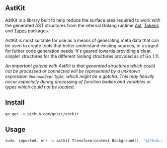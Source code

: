 AstKit
---------
AstKit is a library built to help reduce the surface area required to work with the generated AST structures from the internal
Golang runtime [Ast](https://golang.org/pkg/go/ast), [Tokens](https://golang.org/pkg/go/tokens) and [Types](https://golang.org/pkg/go/types)
packages.

AstKit is most suitable for use as a means of generating meta data that can be used to create tools that better understand
existing sources, or as input for futher code generation needs. It's geared towards providing a clear, simpler
structures for the different Golang structures provided as of Go 1.11.

*An important gotcha with AstKit is that generated structures which could not be processed or connected
will be represented by a unknown expression `UnknownExpr` type, which might be a gotcha. This may heavily occur
especially during processing of function bodies and variables or types which could not be located.*

## Install

```bash
go get -u github.com/gokit/astkit
```


## Usage

```go
sudo, imported, err := astkit.Transform(context.Background(), "github.com/gokit/astkit/testbed/sudo")
```
